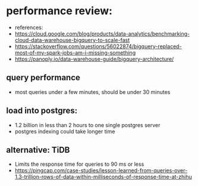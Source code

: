 # performance review:
* references:
* https://cloud.google.com/blog/products/data-analytics/benchmarking-cloud-data-warehouse-bigquery-to-scale-fast
* https://stackoverflow.com/questions/56022874/bigquery-replaced-most-of-my-spark-jobs-am-i-missing-something
* https://panoply.io/data-warehouse-guide/bigquery-architecture/

## query performance
* most queries under a few minutes, should be under 30 minutes

## load into postgres:
* 1.2 billion in less than 2 hours to one single postgres server
* postgres indexing could take longer time

## alternative: TiDB
* Limits the response time for queries to 90 ms or less
* https://pingcap.com/case-studies/lesson-learned-from-queries-over-1.3-trillion-rows-of-data-within-milliseconds-of-response-time-at-zhihu
